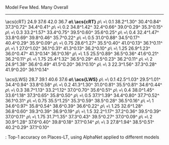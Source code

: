 Model                        Few         Med.         Many      Overall
-------------------  -----------  -----------  -----------  -----------
\acs{cRT}                   24.9         37.6         42.0         36.7
**_α_\ \acs{cRT}**
_ρ_\ =\ 0.1           38.2^1.30^   30.4^0.84^   37.3^0.72^   34.4^0.41^
_ρ_\ =\ 0.2           34.8^1.42^   32.4^0.66^   39.0^0.29^   35.3^0.15^
_ρ_\ =\ 0.3           33.2^1.57^   33.4^0.75^   39.5^0.60^   35.6^0.25^
_ρ_\ =\ 0.4           32.4^1.47^   33.8^0.69^   39.8^0.46^   35.7^0.22^
_ρ_\ =\ 0.5           31.0^0.88^   34.5^0.17^   40.4^0.29^   35.9^0.09^
_ρ_\ =\ 0.75          28.6^1.27^   35.5^0.40^   41.0^0.13^   36.1^0.11^
_ρ_\ =\ 1             27.0^1.02^   36.1^0.31^   41.3^0.13^   36.2^0.10^
_ρ_\ =\ 1.25          26.9^1.23^   36.0^0.47^   41.3^0.14^   36.1^0.16^
_ρ_\ =\ 1.5           25.5^0.89^   36.5^0.36^   41.6^0.21^   36.2^0.11^
_ρ_\ =\ 1.75          25.4^1.32^   36.5^0.29^   41.5^0.23^   36.2^0.11^
_ρ_\ =\ 2             24.9^1.38^   36.6^0.49^   41.5^0.20^   36.1^0.10^
_ρ_\ =\ 3             22.3^1.56^   37.3^0.28^   41.9^0.20^   36.1^0.14^
<!--  -->
\acs{LWS}                   28.7         39.1         40.6         37.6
**_α_\ \acs{LWS}**
_ρ_\ =\ 0.1           42.5^1.03^   29.5^1.01^   34.4^0.94^   33.8^0.58^
_ρ_\ =\ 0.2           41.3^1.30^   31.0^0.81^   35.5^0.81^   34.6^0.44^
_ρ_\ =\ 0.3           38.7^1.13^   33.2^1.12^   37.0^0.70^   35.6^0.51^
_ρ_\ =\ 0.4           38.0^1.45^   33.6^1.18^   37.3^0.65^   35.8^0.50^
_ρ_\ =\ 0.5           37.1^1.39^   34.4^0.80^   37.7^0.52^   36.1^0.31^
_ρ_\ =\ 0.75          35.5^1.25^   35.3^0.59^   38.5^0.28^   36.5^0.16^
_ρ_\ =\ 1             34.6^0.97^   35.8^0.54^   38.6^0.39^   36.6^0.22^
_ρ_\ =\ 1.25          32.6^1.28^   36.8^0.60^   39.3^0.39^   36.9^0.19^
_ρ_\ =\ 1.5           32.2^1.17^   37.2^0.36^   39.5^0.39^   37.0^0.11^
_ρ_\ =\ 1.75          31.7^1.35^   37.3^0.43^   39.5^0.27^   37.0^0.09^
_ρ_\ =\ 2             30.9^1.28^   37.6^0.40^   39.8^0.18^   37.1^0.14^
_ρ_\ =\ 3             27.8^1.94^   38.5^0.51^   40.2^0.29^   37.1^0.10^

: Top-1 accuracy on Places-LT, using AlphaNet applied to different models
